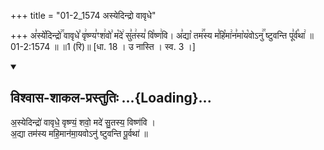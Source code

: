+++
title = "01-2_1574 अस्येदिन्द्रो वावृधे"

+++
अ꣣स्ये꣡दिन्द्रो꣢꣯ वावृधे꣣ वृ꣢ष्ण्य꣣ꣳश꣢वो꣣ म꣡दे꣢ सु꣣त꣢स्य꣣ वि꣡ष्ण꣢वि। अ꣣द्या꣡ तम꣢꣯स्य म꣣हि꣡मा꣢न꣣मा꣡य꣡वोऽनु꣢꣯ ष्टुवन्ति पू꣣र्व꣡था꣢ ॥ 01-2:1574 ॥ ॥1 (रि)॥ [धा. 18 । उ नास्ति । स्व. 3 ।]

<div class="js_include" newlevelforh1="2" title="विश्वास-शाकल-प्रस्तुतिः" unfilled url="/vedAH_Rk/shAkalam/saMhitA/vishvAsa-prastutiH/08/003/08_asyedindro_vAvRdhe.md">
<details open><summary><h2>विश्वास-शाकल-प्रस्तुतिः ...{Loading}...</h2></summary>


अ॒स्येदिन्द्रो॑ वावृधे॒ वृष्ण्यं॒ शवो॒ मदे॑ सु॒तस्य॒ विष्ण॑वि ।  
अ॒द्या तम॑स्य महि॒मान॑मा॒यवोऽनु॑ ष्टुवन्ति पू॒र्वथा॑ ॥

</details>
</div>